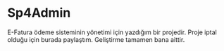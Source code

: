 # Sp4Admin

E-Fatura ödeme sisteminin yönetimi için yazdığım bir projedir.
Proje iptal olduğu için burada paylaştım.
Geliştirme tamamen bana aittir.
